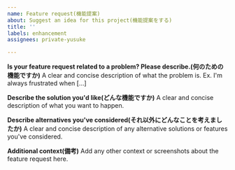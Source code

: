 ```yaml
---
name: Feature request(機能提案)
about: Suggest an idea for this project(機能提案をする)
title: ''
labels: enhancement
assignees: private-yusuke

---
```


**Is your feature request related to a problem? Please describe.(何のための機能ですか)**
A clear and concise description of what the problem is. Ex. I'm always frustrated when [...]

**Describe the solution you'd like(どんな機能ですか)**
A clear and concise description of what you want to happen.

**Describe alternatives you've considered(それ以外にどんなことを考えましたか)**
A clear and concise description of any alternative solutions or features you've considered.

**Additional context(備考)**
Add any other context or screenshots about the feature request here.
